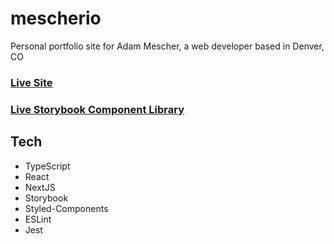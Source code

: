 # mescherio

Personal portfolio site for Adam Mescher, a web developer based in Denver, CO

### [Live Site](mescherio.adam5280.now.sh)

### [Live Storybook Component Library](https://adammescher.github.io/mescherio)

## Tech

* TypeScript
* React
* NextJS
* Storybook
* Styled-Components
* ESLint
* Jest
